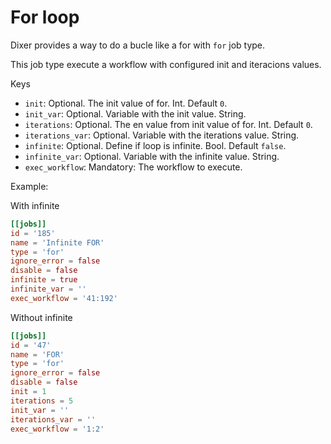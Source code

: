 # For loop

Dixer provides a way to do a bucle like a for with `for` job type.

This job type execute a workflow with configured init and iteracions values.

Keys

- `init`: Optional. The init value of for. Int. Default `0`.
- `init_var`: Optional. Variable with the init value. String.
- `iterations`: Optional. The en value from init value of for. Int. Default `0`.
- `iterations_var`: Optional. Variable with the iterations value. String.
- `infinite`: Optional. Define if loop is infinite. Bool. Default `false`.
- `infinite_var`: Optional. Variable with the infinite value. String.
- `exec_workflow`: Mandatory: The workflow to execute.

Example:

With infinite
```toml
[[jobs]]
id = '185'
name = 'Infinite FOR'
type = 'for'
ignore_error = false
disable = false
infinite = true
infinite_var = ''
exec_workflow = '41:192'
```

Without infinite
```toml
[[jobs]]
id = '47'
name = 'FOR'
type = 'for'
ignore_error = false
disable = false
init = 1
iterations = 5
init_var = ''
iterations_var = ''
exec_workflow = '1:2'
```